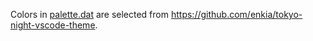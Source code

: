 Colors in [palette.dat](palette.dat) are selected from <https://github.com/enkia/tokyo-night-vscode-theme>.
